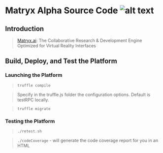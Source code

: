 # Matryx Alpha Source Code ![alt text](https://matryx.ai/static/img/Matryx_Black_Full_Logo.png "Matryx Logo")

## Introduction

> [Matryx.ai](https://www.matryx.ai): 
The Collaborative Research & Development Engine Optimized for Virtual Reality Interfaces

## Build, Deploy, and Test the Platform

### Launching the Platform
>`truffle compile`

>Specify in the truffle.js folder the configuration options. Default is testRPC locally.

>`truffle migrate`



### Testing the Platform

>`./retest.sh`

>`./codeCoverage` - will generate the code coverage report for you in an HTML


